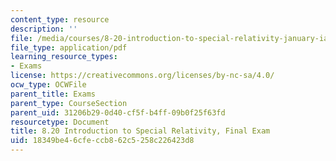 ```yaml
---
content_type: resource
description: ''
file: /media/courses/8-20-introduction-to-special-relativity-january-iap-2021/18349be46cfeccb862c5258c226423d8_MIT8_20iap21_final_exam.pdf
file_type: application/pdf
learning_resource_types:
- Exams
license: https://creativecommons.org/licenses/by-nc-sa/4.0/
ocw_type: OCWFile
parent_title: Exams
parent_type: CourseSection
parent_uid: 31206b29-0d40-cf5f-b4ff-09b0f25f63fd
resourcetype: Document
title: 8.20 Introduction to Special Relativity, Final Exam
uid: 18349be4-6cfe-ccb8-62c5-258c226423d8
---
```

